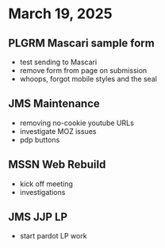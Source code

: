 # March 19, 2025

## PLGRM Mascari sample form
- test sending to Mascari
- remove form from page on submission
- whoops, forgot mobile styles and the seal

## JMS Maintenance
- removing no-cookie youtube URLs
- investigate MOZ issues
- pdp buttons

## MSSN Web Rebuild
- kick off meeting
- investigations

## JMS JJP LP
- start pardot LP work
